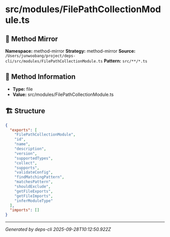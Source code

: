 # src/modules/FilePathCollectionModule.ts

## 🔧 Method Mirror

**Namespace:** method-mirror
**Strategy:** method-mirror
**Source:** `/Users/junwoobang/project/deps-cli/src/modules/FilePathCollectionModule.ts`
**Pattern:** `src/**/*.ts`

## 📝 Method Information

- **Type:** file
- **Value:** src/modules/FilePathCollectionModule.ts

## 🏗️ Structure

```json
{
  "exports": [
    "FilePathCollectionModule",
    "id",
    "name",
    "description",
    "version",
    "supportedTypes",
    "collect",
    "supports",
    "validateConfig",
    "findMatchingPattern",
    "matchesPattern",
    "shouldExclude",
    "getFileExports",
    "getFileImports",
    "inferModuleType"
  ],
  "imports": []
}
```

---
*Generated by deps-cli 2025-09-28T10:12:50.922Z*
